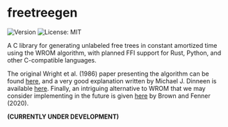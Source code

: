 # freetreegen

![Version](https://img.shields.io/badge/version-v0.1.0--dev-royalblue)
![License: MIT](https://img.shields.io/badge/License-MIT-seagreen)

A C library for generating unlabeled free trees in constant amortized time using the WROM algorithm, with planned FFI support for Rust, Python, and other C-compatible languages.

The original Wright et al. (1986) paper presenting the algorithm can be found [here](https://users.cecs.anu.edu.au/~bdm/papers/ConstantTimeTrees.pdf), and a very good explanation written by Michael J. Dinneen is available [here](https://www.cs.auckland.ac.nz/compsci720s1c/lectures/mjd/treenotes.pdf). Finally, an intriguing alternative to WROM that we may consider implementing in the future is given [here](https://arxiv.org/pdf/2010.07211) by Brown and Fenner (2020).

**(CURRENTLY UNDER DEVELOPMENT)**
